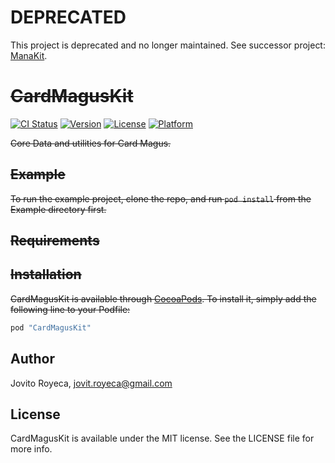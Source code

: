 # DEPRECATED
This project is deprecated and no longer maintained. See successor project: [ManaKit](https://github.com/jovito-royeca/ManaKit).

# <strike>CardMagusKit</strike>

[![CI Status](http://img.shields.io/travis/jovito-royeca/CardMagusKit.svg?style=flat)](https://travis-ci.org/jovito-royeca/CardMagusKit)
[![Version](https://img.shields.io/cocoapods/v/CardMagusKit.svg?style=flat)](http://cocoapods.org/pods/CardMagusKit)
[![License](https://img.shields.io/cocoapods/l/CardMagusKit.svg?style=flat)](http://cocoapods.org/pods/CardMagusKit)
[![Platform](https://img.shields.io/cocoapods/p/CardMagusKit.svg?style=flat)](http://cocoapods.org/pods/CardMagusKit)

<strike>Core Data and utilities for Card Magus.</strike>

## <strike>Example</strike>

<strike>To run the example project, clone the repo, and run `pod install` from the Example directory first.</strike>

## <strike>Requirements</strike>

## <strike>Installation</strike>

<strike>CardMagusKit is available through [CocoaPods](http://cocoapods.org). To install
it, simply add the following line to your Podfile:</strike>

```ruby
pod "CardMagusKit"
```

## Author

Jovito Royeca, jovit.royeca@gmail.com

## License

CardMagusKit is available under the MIT license. See the LICENSE file for more info.
